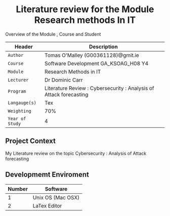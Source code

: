 <p align="center">
<h1 align="center">Literature review for the  Module Research methods In IT
 </h1>

 <p align="left">
Overview of the Module  , Course and Student  
<br />
</p>

| Header | Description |
| --- | --- |
| `Author` | Tomas O'Malley (G00361128)@gmit.ie |
| `Course` | Software Development GA_KSOAG_H08 Y4  |
| `Module` | Research Methods in IT  |
| `Lecturer` | Dr Dominic Carr  |
| `Program` | Literature Review : Cybersecurity : Analysis of Attack forecasting   |
| `Langauge(s)` | Tex  |
| `Weighting` | 70% |
| `Year of Study` | 4 |

## Project Context  
My Literature review on the topic Cybersecurity : Analysis of Attack forecasting


## Developmemt  Enviroment


| Number | Software |
| --- | --- |
| 1 | Unix OS (Mac OSX) |
| 2 | LaTex Editor |
